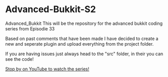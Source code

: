 # Advanced-Bukkit-S2
Advanced_Bukkit
This will be the repository for the advanced bukkit coding series from Episodie 33

Based on past comments that have been made I have decided to create a new and seperate plugin and upload everything from the project folder.

If you are having issues just always head to the "src" folder, in their you can see the code!

[Stop by on YouTube to watch the series!](https://www.youtube.com/playlist?list=PLdnyVeMcpY79SNiA3tCvgTQh0xDzyOSZ5)
